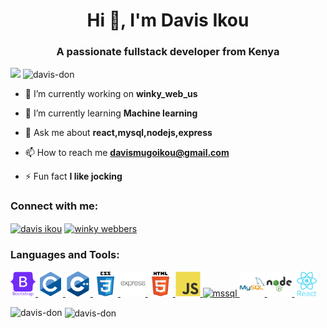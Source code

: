 <h1 align="center">Hi 👋, I'm Davis Ikou</h1>
<h3 align="center">A passionate fullstack developer from Kenya</h3>
<img align="right'alt='coding'width="400" src='https://images-wixmp-ed30a86b8c4ca887773594c2.wixmp.com/f/64974faf-8a88-4f6d-9cf4-a81e9dc60718/d42ahrf-3ce6bd87-ea33-40a0-941d-e17729524f6b.jpg/v1/fill/w_900,h_675,q_75,strp/code_lyoko_gf_wallpaper_2_by_juice_in_a_box_d42ahrf-fullview.jpg?token=eyJ0eXAiOiJKV1QiLCJhbGciOiJIUzI1NiJ9.eyJzdWIiOiJ1cm46YXBwOjdlMGQxODg5ODIyNjQzNzNhNWYwZDQxNWVhMGQyNmUwIiwiaXNzIjoidXJuOmFwcDo3ZTBkMTg4OTgyMjY0MzczYTVmMGQ0MTVlYTBkMjZlMCIsIm9iaiI6W1t7ImhlaWdodCI6Ijw9Njc1IiwicGF0aCI6IlwvZlwvNjQ5NzRmYWYtOGE4OC00ZjZkLTljZjQtYTgxZTlkYzYwNzE4XC9kNDJhaHJmLTNjZTZiZDg3LWVhMzMtNDBhMC05NDFkLWUxNzcyOTUyNGY2Yi5qcGciLCJ3aWR0aCI6Ijw9OTAwIn1dXSwiYXVkIjpbInVybjpzZXJ2aWNlOmltYWdlLm9wZXJhdGlvbnMiXX0.aZeQp7h7DspuDZWOl9ujsT5r-W_8PPNQN6vJzzuEQWw'

<p align="left"> <img src="https://komarev.com/ghpvc/?username=davis-don&label=Profile%20views&color=0e75b6&style=flat" alt="davis-don" /> </p>

- 🔭 I’m currently working on **winky_web_us**

- 🌱 I’m currently learning **Machine learning**

- 💬 Ask me about **react,mysql,nodejs,express**

- 📫 How to reach me **davismugoikou@gmail.com**

- ⚡ Fun fact **I like jocking**

<h3 align="left">Connect with me:</h3>
<p align="left">
<a href="https://linkedin.com/in/davis ikou" target="blank"><img align="center" src="https://raw.githubusercontent.com/rahuldkjain/github-profile-readme-generator/master/src/images/icons/Social/linked-in-alt.svg" alt="davis ikou" height="30" width="40" /></a>
<a href="https://www.youtube.com/c/winky webbers" target="blank"><img align="center" src="https://raw.githubusercontent.com/rahuldkjain/github-profile-readme-generator/master/src/images/icons/Social/youtube.svg" alt="winky webbers" height="30" width="40" /></a>
</p>

<h3 align="left">Languages and Tools:</h3>
<p align="left"> <a href="https://getbootstrap.com" target="_blank" rel="noreferrer"> <img src="https://raw.githubusercontent.com/devicons/devicon/master/icons/bootstrap/bootstrap-plain-wordmark.svg" alt="bootstrap" width="40" height="40"/> </a> <a href="https://www.cprogramming.com/" target="_blank" rel="noreferrer"> <img src="https://raw.githubusercontent.com/devicons/devicon/master/icons/c/c-original.svg" alt="c" width="40" height="40"/> </a> <a href="https://www.w3schools.com/cpp/" target="_blank" rel="noreferrer"> <img src="https://raw.githubusercontent.com/devicons/devicon/master/icons/cplusplus/cplusplus-original.svg" alt="cplusplus" width="40" height="40"/> </a> <a href="https://www.w3schools.com/css/" target="_blank" rel="noreferrer"> <img src="https://raw.githubusercontent.com/devicons/devicon/master/icons/css3/css3-original-wordmark.svg" alt="css3" width="40" height="40"/> </a> <a href="https://expressjs.com" target="_blank" rel="noreferrer"> <img src="https://raw.githubusercontent.com/devicons/devicon/master/icons/express/express-original-wordmark.svg" alt="express" width="40" height="40"/> </a> <a href="https://www.w3.org/html/" target="_blank" rel="noreferrer"> <img src="https://raw.githubusercontent.com/devicons/devicon/master/icons/html5/html5-original-wordmark.svg" alt="html5" width="40" height="40"/> </a> <a href="https://developer.mozilla.org/en-US/docs/Web/JavaScript" target="_blank" rel="noreferrer"> <img src="https://raw.githubusercontent.com/devicons/devicon/master/icons/javascript/javascript-original.svg" alt="javascript" width="40" height="40"/> </a> <a href="https://www.microsoft.com/en-us/sql-server" target="_blank" rel="noreferrer"> <img src="https://www.svgrepo.com/show/303229/microsoft-sql-server-logo.svg" alt="mssql" width="40" height="40"/> </a> <a href="https://www.mysql.com/" target="_blank" rel="noreferrer"> <img src="https://raw.githubusercontent.com/devicons/devicon/master/icons/mysql/mysql-original-wordmark.svg" alt="mysql" width="40" height="40"/> </a> <a href="https://nodejs.org" target="_blank" rel="noreferrer"> <img src="https://raw.githubusercontent.com/devicons/devicon/master/icons/nodejs/nodejs-original-wordmark.svg" alt="nodejs" width="40" height="40"/> </a> <a href="https://reactjs.org/" target="_blank" rel="noreferrer"> <img src="https://raw.githubusercontent.com/devicons/devicon/master/icons/react/react-original-wordmark.svg" alt="react" width="40" height="40"/> </a> </p>

<p><img align="left" src="https://github-readme-stats.vercel.app/api/top-langs?username=davis-don&show_icons=true&locale=en&layout=compact" alt="davis-don" /></p>

<p>&nbsp;<img align="center" src="https://github-readme-stats.vercel.app/api?username=davis-don&show_icons=true&locale=en" alt="davis-don" /></p>
